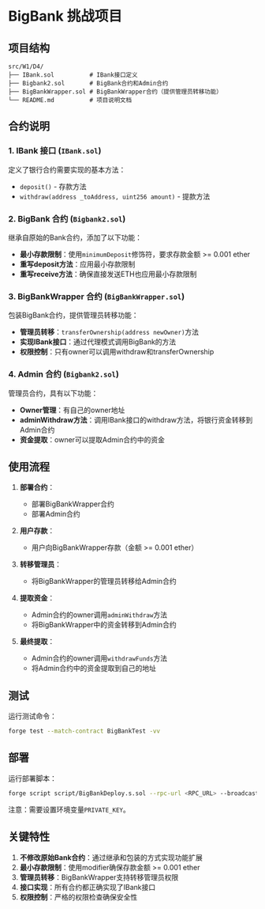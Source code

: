 # BigBank 挑战项目

## 项目结构

```
src/W1/D4/
├── IBank.sol          # IBank接口定义
├── Bigbank2.sol       # BigBank合约和Admin合约
├── BigBankWrapper.sol # BigBankWrapper合约（提供管理员转移功能）
└── README.md          # 项目说明文档
```

## 合约说明

### 1. IBank 接口 (`IBank.sol`)
定义了银行合约需要实现的基本方法：
- `deposit()` - 存款方法
- `withdraw(address _toAddress, uint256 amount)` - 提款方法

### 2. BigBank 合约 (`Bigbank2.sol`)
继承自原始的Bank合约，添加了以下功能：
- **最小存款限制**：使用`minimumDeposit`修饰符，要求存款金额 >= 0.001 ether
- **重写deposit方法**：应用最小存款限制
- **重写receive方法**：确保直接发送ETH也应用最小存款限制

### 3. BigBankWrapper 合约 (`BigBankWrapper.sol`)
包装BigBank合约，提供管理员转移功能：
- **管理员转移**：`transferOwnership(address newOwner)`方法
- **实现IBank接口**：通过代理模式调用BigBank的方法
- **权限控制**：只有owner可以调用withdraw和transferOwnership

### 4. Admin 合约 (`Bigbank2.sol`)
管理员合约，具有以下功能：
- **Owner管理**：有自己的owner地址
- **adminWithdraw方法**：调用IBank接口的withdraw方法，将银行资金转移到Admin合约
- **资金提取**：owner可以提取Admin合约中的资金

## 使用流程

1. **部署合约**：
   - 部署BigBankWrapper合约
   - 部署Admin合约

2. **用户存款**：
   - 用户向BigBankWrapper存款（金额 >= 0.001 ether）

3. **转移管理员**：
   - 将BigBankWrapper的管理员转移给Admin合约

4. **提取资金**：
   - Admin合约的owner调用`adminWithdraw`方法
   - 将BigBankWrapper中的资金转移到Admin合约

5. **最终提取**：
   - Admin合约的owner调用`withdrawFunds`方法
   - 将Admin合约中的资金提取到自己的地址

## 测试

运行测试命令：
```bash
forge test --match-contract BigBankTest -vv
```

## 部署

运行部署脚本：
```bash
forge script script/BigBankDeploy.s.sol --rpc-url <RPC_URL> --broadcast
```

注意：需要设置环境变量`PRIVATE_KEY`。

## 关键特性

1. **不修改原始Bank合约**：通过继承和包装的方式实现功能扩展
2. **最小存款限制**：使用modifier确保存款金额 >= 0.001 ether
3. **管理员转移**：BigBankWrapper支持转移管理员权限
4. **接口实现**：所有合约都正确实现了IBank接口
5. **权限控制**：严格的权限检查确保安全性 